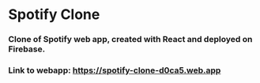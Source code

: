 # Spotify Clone

### Clone of Spotify web app, created with React and deployed on Firebase.
### Link to webapp: https://spotify-clone-d0ca5.web.app
